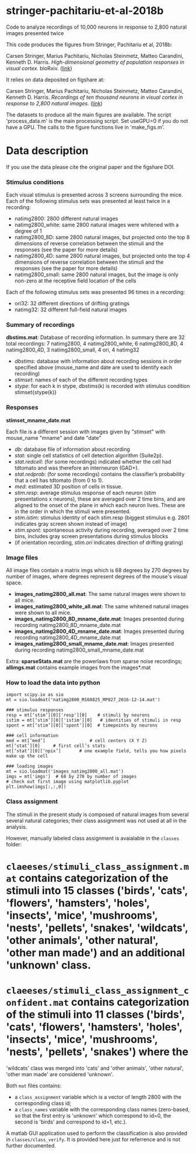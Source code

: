 # stringer-pachitariu-et-al-2018b
Code to analyze recordings of 10,000 neurons in response to 2,800 natural images presented twice

This code produces the figures from Stringer, Pachitariu et al, 2018b:

Carsen Stringer, Marius Pachitariu, Nicholas Steinmetz, Matteo Carandini, Kenneth D. Harris. *High-dimensional geometry of population responses in visual cortex.* bioRxiv. ([link](https://www.biorxiv.org/content/early/2018/07/22/374090))

It relies on data deposited on figshare at:

Carsen Stringer, Marius Pachitariu, Nicholas Steinmetz, Matteo Carandini, Kenneth D. Harris. *Recordings of ten thousand neurons in visual cortex in response to 2,800 natural images.* ([link](https://figshare.com/articles/Recordings_of_ten_thousand_neurons_in_visual_cortex_in_response_to_2_800_natural_images/6845348))

The datasets to produce all the main figures are available. The script 'process_data.m' is the main processing script. Set useGPU=0 if you do not have a GPU. The calls to the figure functions live in 'make_figs.m'.


# Data description 

If you use the data please cite the original paper and the figshare DOI.

### Stimulus conditions  

Each visual stimulus is presented across 3 screens surrounding the mice. Each of the following stimulus sets was presented at least twice in a recording: 
- natimg2800: 2800 different natural images 
- natimg2800_white: same 2800 natural images were whitened with a degree of 1 
- natimg2800_8D: same 2800 natural images, but projected onto the top 8 dimensions of reverse correlation between the stimuli and the responses (see the paper for more details) 
- natimg2800_4D: same 2800 natural images, but projected onto the top 4 dimensions of reverse correlation between the stimuli and the responses (see the paper for more details) 
- natimg2800_small: same 2800 natural images, but the image is only non-zero at the receptive field location of the cells 

Each of the following stimulus sets was presented 96 times in a recording: 
- ori32: 32 different directions of drifting gratings 
- natimg32: 32 different full-field natural images 

### Summary of recordings

**dbstims.mat**: Database of recording information. In summary there are 32 total recordings: 7 natimg2800, 4 natimg2800_white, 6 natimg2800_8D, 4 natimg2800_4D, 3 natimg2800_small, 4 ori, 4 natimg32 
- *dbstims*: database with information about recording sessions in order specified above (mouse_name and date are used to identify each recording)
- *stimset*: names of each of the different recording types 
- *stype*: for each k in stype, dbstims(k) is recorded with stimulus condition stimset{stype(k)} 

### Responses

**stimset_mname_date.mat**

Each file is a different session with images given by "stimset" with mouse_name "mname" and date "date" 
- *db*: database file of information about recording 
- *stat*: single cell statistics of cell detection algorithm (Suite2p). 
- *stat.redcell*: (for some recordings) indicated whether the cell had tdtomato and was therefore an interneuron (GAD+).  
- *stat.redprob*: (for some recordings) contains the classifier’s probability that a cell has tdtomato (from 0 to 1).  
- *med*: estimated 3D position of cells in tissue.  
- *stim.resp*: average stimulus response of each neuron (stim presentations x neurons), these are averaged over 2 time bins, and are aligned to the onset of the plane in which each neuron lives. These are in the order in which the stimuli were presented. 
- *stim.istim*: stimulus identity of each stim.resp (biggest stimulus e.g. 2801 indicates gray screen shown instead of image) 
- *stim.spont*: spontaneous activity during recording, averaged over 2 time bins, includes gray screen presentations during stimulus blocks 
- (if orientation recording, *stim.ori* indicates direction of drifting grating) 

### Image files 

All image files contain a matrix imgs which is 68 degrees by 270 degrees by number of images, where degrees represent degrees of the mouse's visual space. 
- **images_natimg2800_all.mat**: The same natural images were shown to all mice.
- **images_natimg2800_white_all.mat**: The same whitened natural images were shown to all mice.
- **images_natimg2800_8D_mname_date.mat**: Images presented during recording natimg2800_8D_mname_date.mat 
- **images_natimg2800_4D_mname_date.mat**: Images presented during recording natimg2800_4D_mname_date.mat 
- **images_natimg2800_small_mname_date.mat**: Images presented during recording natimg2800_small_mname_date.mat 

Extra: **sparseStats.mat** are the powerlaws from sparse noise recordings; **allimgs.mat** contains example images from the images*.mat 


### How to load the data into python
```
import scipy.io as sio
mt = sio.loadmat('natimg2800_M160825_MP027_2016-12-14.mat')

### stimulus responses
resp = mt[‘stim’][0]['resp'][0]    # stimuli by neurons
istim = mt[‘stim’][0]['istim'][0]   # identities of stimuli in resp
spont = mt[‘stim’][0]['spont'][0]  # timepoints by neurons

### cell information
med = mt[‘med’]                 # cell centers (X Y Z)
mt[‘stat’][0]     # first cell’s stats
mt[‘stat’][0][‘npix’]       # one example field, tells you how pixels make up the cell

### loading images
mt = sio.loadmat('images_natimg2800_all.mat')
imgs = mt['imgs']  # 68 by 270 by number of images
# check out first image using matplotlib.pyplot
plt.imshow(imgs[:,:,0])

```

### Class assignment
The stimuli in the present study is composed of natural images from several several natural categories; their class assignment was not used at all in the analysis.

However, manually labeled class assignment is avaialable in the `classes` folder:
# `claeeses/stimuli_class_assignment.mat` contains categorization of the stimuli into 15 classes ('birds', 'cats', 'flowers', 'hamsters', 'holes', 'insects', 'mice', 'mushrooms', 'nests', 'pellets', 'snakes', 'wildcats', 'other animals', 'other natural', 'other man made') and an additional 'unknown' class.
# `claeeses/stimuli_class_assignment_confident.mat` contains categorization of the stimuli into 11 classes ('birds', 'cats', 'flowers', 'hamsters', 'holes', 'insects', 'mice', 'mushrooms', 'nests', 'pellets', 'snakes') where the 
'wildcats' class was merged into 'cats' and 'other animals', 'other natural', 'other man made' are considered 'unknown'.

Both `mat` files contains:
* a `class_assignment` variable which is a vector of length 2800 with the corresponding class id;
* a `class_names` variable with the corresponding class names (zero-based, so that the first entry is 'unknown' which correspond to id=0, the second is 'birds' and correspond to id=1, etc.).

A matlab GUI application used to perform the classification is also provided in `classes/class_verify`. It is provided here just for referrence and is not further documented.
